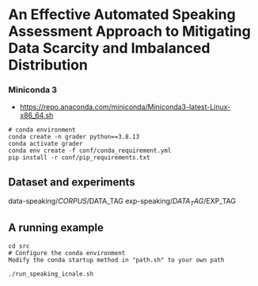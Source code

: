 # An Effective Automated Speaking Assessment Approach to Mitigating Data Scarcity and Imbalanced Distribution

### Miniconda 3
* https://repo.anaconda.com/miniconda/Miniconda3-latest-Linux-x86_64.sh
```
# conda environment  
conda create -n grader python==3.8.13
conda activate grader
conda env create -f conf/conda_requirement.yml
pip install -r conf/pip_requirements.txt
```

## Dataset and experiments

data-speaking/$CORPUS/$DATA_TAG
exp-speaking/$DATA_TAG/$EXP_TAG

## A running example
```
cd src
# Configure the conda environment 
Modify the conda startup method in "path.sh" to your own path

./run_speaking_icnale.sh
```
